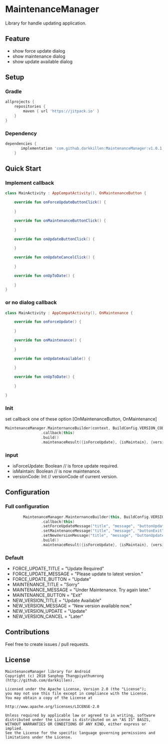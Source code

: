 # MaintenanceManager
Library for handle updating application.

## Feature
* show force update dialog
* show maintenance dialog
* show update available dialog

## Setup

### Gradle
```groovy
allprojects {
	repositories {
		maven { url 'https://jitpack.io' }
	}
}
```

### Dependency
```groovy
dependencies {
	   implementation 'com.github.darkkillen:MaintenanceManager:v1.0.1'
	}
```

## Quick Start

### Implement callback
```kotlin
class MainActivity : AppCompatActivity(), OnMaintenanceButton {

    override fun onForceUpdateButtonClick() {
        
    }

    override fun onMaintenanceButtonClick() {
        
    }

    override fun onUpdateButtonClick() {
        
    }

    override fun onUpdateCancelClick() {
        
    }

    override fun onUpToDate() {
        
    }
}
```
### or no dialog callback
```kotlin
class MainActivity : AppCompatActivity(), OnMaintenance {

    override fun onForceUpdate() {
        
    }

    override fun onMaintenance() {
        
    }

    override fun onUpdateAvailable() {
        
    }

    override fun onUpToDate() {
        
    }

}
```

### Init
set callback one of these option [OnMaintenanceButton, OnMaintenance]

```kotlin
MaintenanceManager.MainternanceBuilder(context, BuildConfig.VERSION_CODE)
                .callback(this)
                .build()
                .maintenaceResult({isForceUpdate}, {isMaintain}, {versionCode})
```

### input
* isForceUpdate: Boolean // is force update required.
* isMaintain: Boolean // is now maintenance.
* versionCode: Int // versionCode of current version.

## Configuration

### Full configuration

```kotlin
        MaintenanceManager.MainternanceBuilder(this, BuildConfig.VERSION_CODE)
                .callback(this)
                .setForceUpdateMessage("title", "message", "buttonUpdate")
                .setMaintenanceMessage("title", "message", "buttonExit")
                .setNewVersionMessage("title", "message", "buttonUpdate", "buttonLater")
                .build()
                .maintenaceResult({isForceUpdate}, {isMaintain}, {versionCode})
```
### Default

* FORCE_UPDATE_TITLE = "Update Required"
* FORCE_UPDATE_MESSAGE = "Please update to latest version."
* FORCE_UPDATE_BUTTON = "Update"
* MAINTENANCE_TITLE = "Sorry"
* MAINTENANCE_MESSAGE = "Under Maintenance. Try again later."
* MAINTENANCE_BUTTON = "Exit"
* NEW_VERSION_TITLE = "Update Available"
* NEW_VERSION_MESSAGE = "New version available now."
* NEW_VERSION_UPDATE = "Update"
* NEW_VERSION_CANCEL = "Later"

## Contributions
Feel free to create issues / pull requests.

## License
```
MaintenanceManager library for Android
Copyright (c) 2018 Sanphop Thangpiyathumrong (http://github.com/darkkillen).

Licensed under the Apache License, Version 2.0 (the "License");
you may not use this file except in compliance with the License.
You may obtain a copy of the License at

http://www.apache.org/licenses/LICENSE-2.0

Unless required by applicable law or agreed to in writing, software
distributed under the License is distributed on an "AS IS" BASIS,
WITHOUT WARRANTIES OR CONDITIONS OF ANY KIND, either express or implied.
See the License for the specific language governing permissions and
limitations under the License.
